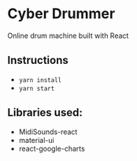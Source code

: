 # Cyber Drummer

Online drum machine built with React


## Instructions
- `yarn install`
- `yarn start`

## Libraries used:
- MidiSounds-react
- material-ui
- react-google-charts
